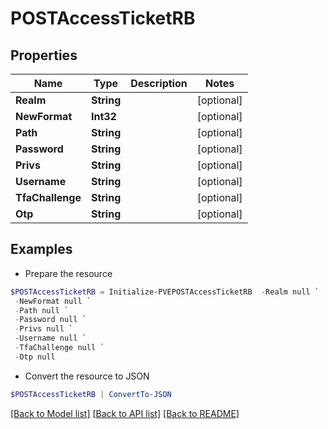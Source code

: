 # POSTAccessTicketRB
## Properties

Name | Type | Description | Notes
------------ | ------------- | ------------- | -------------
**Realm** | **String** |  | [optional] 
**NewFormat** | **Int32** |  | [optional] 
**Path** | **String** |  | [optional] 
**Password** | **String** |  | [optional] 
**Privs** | **String** |  | [optional] 
**Username** | **String** |  | [optional] 
**TfaChallenge** | **String** |  | [optional] 
**Otp** | **String** |  | [optional] 

## Examples

- Prepare the resource
```powershell
$POSTAccessTicketRB = Initialize-PVEPOSTAccessTicketRB  -Realm null `
 -NewFormat null `
 -Path null `
 -Password null `
 -Privs null `
 -Username null `
 -TfaChallenge null `
 -Otp null
```

- Convert the resource to JSON
```powershell
$POSTAccessTicketRB | ConvertTo-JSON
```

[[Back to Model list]](../README.md#documentation-for-models) [[Back to API list]](../README.md#documentation-for-api-endpoints) [[Back to README]](../README.md)

